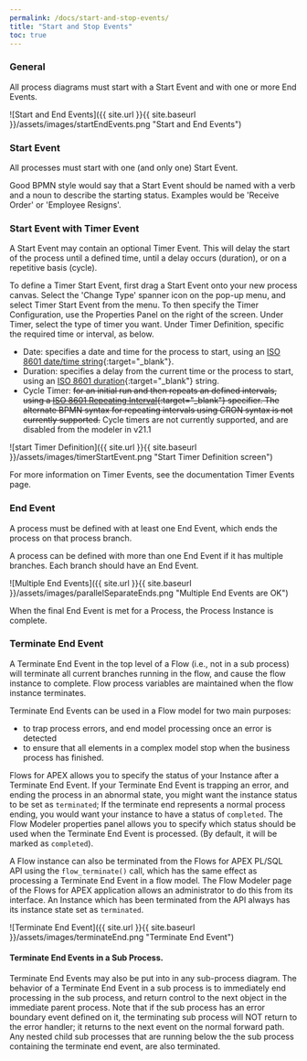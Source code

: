 ```yaml
---
permalink: /docs/start-and-stop-events/
title: "Start and Stop Events"
toc: true
---
```

### General

All process diagrams must start with a Start Event and with one or more End Events.

![Start and End Events]({{ site.url }}{{ site.baseurl }}/assets/images/startEndEvents.png "Start and End Events")

### Start Event

All processes must start with one (and only one) Start Event.

Good BPMN style would say that a Start Event should be named with a verb and a noun to describe the starting status.  Examples would be 'Receive Order' or 'Employee Resigns'.

### Start Event with Timer Event

A Start Event may contain an optional Timer Event.  This will delay the start of the process until a defined time, until a delay occurs (duration), or on a repetitive basis (cycle).

To define a Timer Start Event, first drag a Start Event onto your new process canvas.   Select the 'Change Type' spanner icon on the pop-up menu, and select Timer Start Event from the menu.  To then specify the Timer Configuration, use the Properties Panel on the right of the screen.  Under Timer, select the type of timer you want.  Under Timer Definition, specific the required time or interval, as below.

- Date:  specifies a date and time for the process to start, using an [ISO 8601 date/time string](https://en.wikipedia.org/wiki/ISO_8601#Combined_date_and_time_representations){:target="_blank"}.
- Duration:  specifies a delay from the current time or the process to start, using an [ISO 8601 duration](https://en.wikipedia.com/wiki/ISO_8601#Durations){:target="_blank"} string.
- Cycle Timer: ~~for an initial run and then repeats an defined intervals, using a [ISO 8601 Repeating Interval](https://en.wikipedia.org/wiki/ISO_8601#Repeating_intervals){:target="_blank"} specifier.  The alternate BPMN syntax for repeating intervals using CRON syntax is not currently supported.~~ Cycle timers are not currently supported, and are disabled from the modeler in v21.1

![start Timer Definition]({{ site.url }}{{ site.baseurl }}/assets/images/timerStartEvent.png "Start Timer Definition screen")

For more information on Timer Events, see the documentation Timer Events page.

### End Event

A process must be defined with at least one End Event, which ends the process on that process branch.

A process can be defined with more than one End Event if it has multiple branches.  Each branch should have an End Event.

![Multiple End Events]({{ site.url }}{{ site.baseurl }}/assets/images/parallelSeparateEnds.png "Multiple End Events are OK")

When the final End Event is met for a Process, the Process Instance is complete.

### Terminate End Event

A Terminate End Event in the top level of a Flow (i.e., not in a sub process) will terminate all current branches running in the flow, and cause the flow instance to complete.
Flow process variables are maintained when the flow instance terminates.

Terminate End Events can be used in a Flow model for two main purposes:

- to trap process errors, and end model processing once an error is detected
- to ensure that all elements in a complex model stop when the business process has finished.

Flows for APEX allows you to specify the status of your Instance after a Terminate End Event.  If your Terminate End Event is trapping an error, and ending the process in an abnormal state, you might want the instance status to be set as `terminated`;  If the terminate end represents a normal process ending, you would want your instance to have a status of `completed`.  The Flow Modeler properties panel allows you to specify which status should be used when the Terminate End Event is processed. (By default, it will be marked as `completed`).

A Flow instance can also be terminated from the Flows for APEX PL/SQL API using the `flow_terminate()` call, which has the same effect as processing a Terminate End Event in a flow model.  The Flow Modeler page of the Flows for APEX application allows an administrator to do this from its interface.  An Instance which has been terminated from the API always has its instance state set as `terminated`.

![Terminate End Event]({{ site.url }}{{ site.baseurl }}/assets/images/terminateEnd.png "Terminate End Event")

#### Terminate End Events in a Sub Process.

Terminate End Events may also be put into in any sub-process diagram.
The behavior of a Terminate End Event in a sub process is to immediately end processing in the sub process, and return control to the next object in the immediate parent process.
Note that if the sub process has an error boundary event defined on it, the terminating sub process will NOT return to the error handler; it returns to the next event on the normal forward path.
Any nested child sub processes that are running below the the sub process containing the terminate end event, are also terminated.
